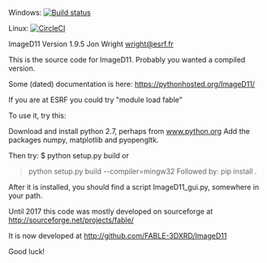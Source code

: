 Windows: [![Build status](https://ci.appveyor.com/api/projects/status/4pdlvsj2grtk0hel?svg=true)](https://ci.appveyor.com/project/jonwright/imaged11)

Linux: [![CircleCI](https://circleci.com/gh/jonwright/ImageD11.svg?style=svg)](https://circleci.com/gh/jonwright/ImageD11)

ImageD11
Version 1.9.5
Jon Wright
wright@esrf.fr

This is the source code for ImageD11. Probably you wanted a compiled version.

Some (dated) documentation is here: https://pythonhosted.org/ImageD11/

If you are at ESRF you could try "module load fable"

To use it, try this:

 Download and install python 2.7, perhaps from www.python.org 
 Add the packages numpy, matplotlib and pyopengltk.

 Then try: 
 $  python setup.py build
 or
 >  python setup.py build --compiler=mingw32
 Followed by:
 pip install .

After it is installed, you should find a script ImageD11_gui.py, somewhere in your path.

Until 2017 this code was mostly developed on sourceforge at http://sourceforge.net/projects/fable/ 

It is now developed at http://github.com/FABLE-3DXRD/ImageD11 




Good luck!





